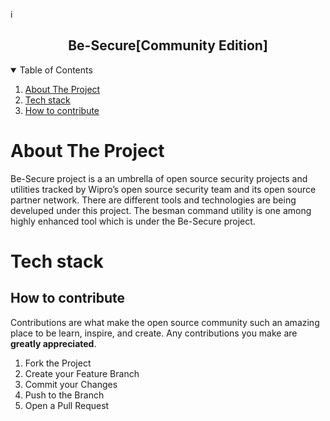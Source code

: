 i <h2 align="center">Be-Secure[Community Edition]</h2>


<!-- TABLE OF CONTENTS -->
<details open="open">
  <summary>Table of Contents</summary>
  <ol>
    <li>
      <a href="#About-The-Project">About The Project</a></li>
      <li> <a href="#tech-stack">Tech stack</a></li>
    <li><a href="#How-to-contribute">How to contribute</a></li>
  </ol>
</details>


<!-- ABOUT THE PROJECT  -->
# About The Project 

Be-Secure project is a an umbrella of open source security projects and utilities tracked by Wipro’s open source security team and its open source partner network. There are different tools and technologies are being develuped under this project. The besman command utility is one among highly enhanced tool which is under the Be-Secure project.

  

<!-- ABOUT THE PROJECT  -->
# Tech stack 


<!-- CONTRIBUTING -->
## How to contribute
Contributions are what make the open source community such an amazing place to be learn, inspire, and create. Any contributions you make are **greatly appreciated**.

1. Fork the Project
2. Create your Feature Branch 
3. Commit your Changes
4. Push to the Branch
5. Open a Pull Request
